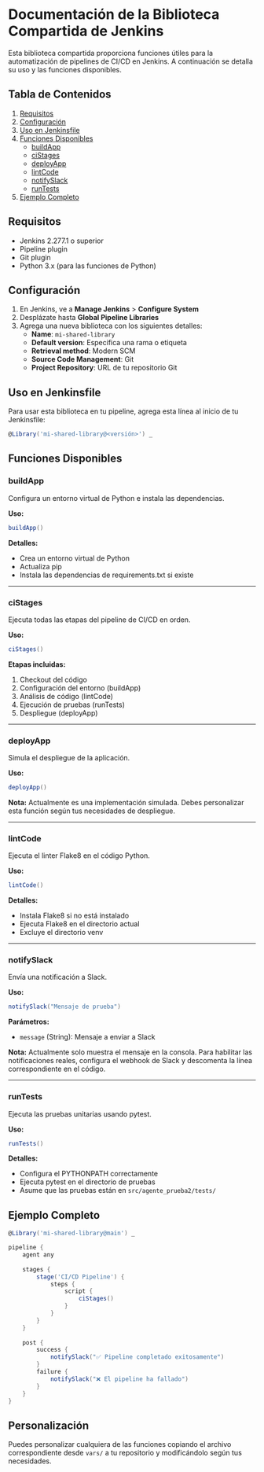 # Documentación de la Biblioteca Compartida de Jenkins

Esta biblioteca compartida proporciona funciones útiles para la automatización de pipelines de CI/CD en Jenkins. A continuación se detalla su uso y las funciones disponibles.

## Tabla de Contenidos
1. [Requisitos](#requisitos)
2. [Configuración](#configuración)
3. [Uso en Jenkinsfile](#uso-en-jenkinsfile)
4. [Funciones Disponibles](#funciones-disponibles)
   - [buildApp](#buildapp)
   - [ciStages](#cistages)
   - [deployApp](#deployapp)
   - [lintCode](#lintcode)
   - [notifySlack](#notifyslack)
   - [runTests](#runtests)
5. [Ejemplo Completo](#ejemplo-completo)

## Requisitos

- Jenkins 2.277.1 o superior
- Pipeline plugin
- Git plugin
- Python 3.x (para las funciones de Python)

## Configuración

1. En Jenkins, ve a **Manage Jenkins** > **Configure System**
2. Desplázate hasta **Global Pipeline Libraries**
3. Agrega una nueva biblioteca con los siguientes detalles:
   - **Name**: `mi-shared-library`
   - **Default version**: Especifica una rama o etiqueta
   - **Retrieval method**: Modern SCM
   - **Source Code Management**: Git
   - **Project Repository**: URL de tu repositorio Git

## Uso en Jenkinsfile

Para usar esta biblioteca en tu pipeline, agrega esta línea al inicio de tu Jenkinsfile:

```groovy
@Library('mi-shared-library@<versión>') _
```

## Funciones Disponibles

### buildApp

Configura un entorno virtual de Python e instala las dependencias.

**Uso:**
```groovy
buildApp()
```

**Detalles:**
- Crea un entorno virtual de Python
- Actualiza pip
- Instala las dependencias de requirements.txt si existe

---

### ciStages

Ejecuta todas las etapas del pipeline de CI/CD en orden.

**Uso:**
```groovy
ciStages()
```

**Etapas incluidas:**
1. Checkout del código
2. Configuración del entorno (buildApp)
3. Análisis de código (lintCode)
4. Ejecución de pruebas (runTests)
5. Despliegue (deployApp)

---

### deployApp

Simula el despliegue de la aplicación.

**Uso:**
```groovy
deployApp()
```

**Nota:** Actualmente es una implementación simulada. Debes personalizar esta función según tus necesidades de despliegue.

---

### lintCode

Ejecuta el linter Flake8 en el código Python.

**Uso:**
```groovy
lintCode()
```

**Detalles:**
- Instala Flake8 si no está instalado
- Ejecuta Flake8 en el directorio actual
- Excluye el directorio venv

---

### notifySlack

Envía una notificación a Slack.

**Uso:**
```groovy
notifySlack("Mensaje de prueba")
```

**Parámetros:**
- `message` (String): Mensaje a enviar a Slack

**Nota:** Actualmente solo muestra el mensaje en la consola. Para habilitar las notificaciones reales, configura el webhook de Slack y descomenta la línea correspondiente en el código.

---

### runTests

Ejecuta las pruebas unitarias usando pytest.

**Uso:**
```groovy
runTests()
```

**Detalles:**
- Configura el PYTHONPATH correctamente
- Ejecuta pytest en el directorio de pruebas
- Asume que las pruebas están en `src/agente_prueba2/tests/`

## Ejemplo Completo

```groovy
@Library('mi-shared-library@main') _

pipeline {
    agent any
    
    stages {
        stage('CI/CD Pipeline') {
            steps {
                script {
                    ciStages()
                }
            }
        }
    }
    
    post {
        success {
            notifySlack("✅ Pipeline completado exitosamente")
        }
        failure {
            notifySlack("❌ El pipeline ha fallado")
        }
    }
}
```

## Personalización

Puedes personalizar cualquiera de las funciones copiando el archivo correspondiente desde `vars/` a tu repositorio y modificándolo según tus necesidades.
